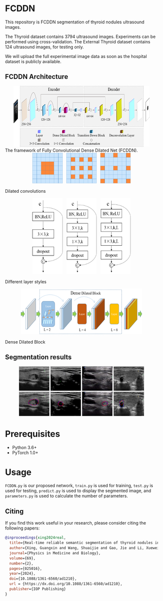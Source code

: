 # FCDDN

This repository is FCDDN segmentation of thyroid nodules ultrasound images.

The Thyroid dataset contains 3794 ultrasound images. Experiments can be performed using cross-validation.
The External Thyroid dataset contains 124 ultrasound images, for testing only.

We will upload the full experimental image data as soon as the hospital dataset is publicly available.

## FCDDN Architecture
<div align="center">
  <img src="./picture/framework.png" width="450" height="200">
</div>
The framework of Fully Convolutional Dense Dilated Net (FCDDN). 

<div align="center">
  <img src="./picture/dilated1.png" width="100" height="100">
  &nbsp;
  <img src="./picture/dilated2.png" width="100" height="100">
  &nbsp;
  <img src="./picture/dilated3.png" width="100" height="100">
</div>

Dilated convolutions

<div align="center">
  <img src="./picture/layer1.png" width="100" height="250">
  &nbsp;
  <img src="./picture/layer2.png" width="100" height="250">
  &nbsp;
  <img src="./picture/layer3.png" width="100" height="250">
</div>

Different layer styles

<div align="center">
  <img src="./picture/DDB.png" width="400" height="150">
</div>

Dense Dilated Block

## Segmentation results
 <div align="center">
 <img src="./picture/b16.png" width="100" height="80">
 <img src="./picture/b20.png" width="100" height="80">
 <img src="./picture/b31.png" width="100" height="80">
 <img src="./picture/b04.png" width="100" height="80">
 </div>

 <div align="center">
 <img src="./picture/b9130324080516.png" width="100" height="80">
 <img src="./picture/b8130403135520.png" width="100" height="80">
 <img src="./picture/b3171105103231.png" width="100" height="80">
 <img src="./picture/b17170511143104.png" width="100" height="80">
 </div>

# Prerequisites
- Python 3.6+
- PyTorch 1.0+

# Usage
`FCDDN.py` is our proposed network, `train.py` is used for training, `test.py` is used for testing, `predict.py` is used to display the segmented image, and `parameters.py` is used to calculate the number of parameters.

## Citing
If you find this work useful in your research, please consider citing the following papers:
```BibTex
@inproceedings{xing2024real,
  title={Real-time reliable semantic segmentation of thyroid nodules in ultrasound images},
  author={Xing, Guangxin and Wang, Shuaijie and Gao, Jie and Li, Xuewei},
  journal={Physics in Medicine and Biology},
  volume={69},
  number={2},
  pages={025016},
  year={2024},
  doi={10.1088/1361-6560/ad1210},
  url = {https://dx.doi.org/10.1088/1361-6560/ad1210},
  publisher={IOP Publishing}
}
```
